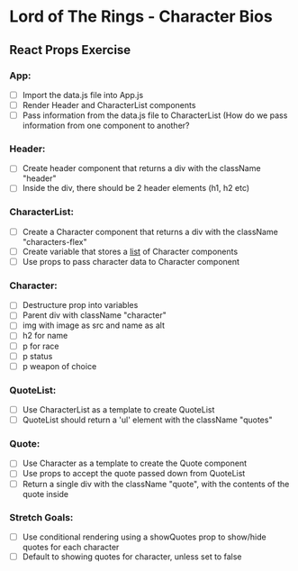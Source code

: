 # Lord of The Rings - Character Bios
## React Props Exercise

### App: 
- [ ] Import the data.js file into App.js
- [ ] Render Header and CharacterList components
- [ ] Pass information from the data.js file to CharacterList (How do we pass information from one component to another?

### Header: 
- [ ] Create header component that returns a div with the className "header"
- [ ] Inside the div, there should be 2 header elements (h1, h2 etc) 

### CharacterList:
- [ ] Create a Character component that returns a div with the className "characters-flex"
- [ ] Create variable that stores a <u>list</u> of Character components 
- [ ] Use props to pass character data to Character component 

### Character:
- [ ] Destructure prop into variables
- [ ] Parent div with className "character"
- [ ] img with image as src and name as alt
- [ ] h2 for name
- [ ] p for race  
- [ ] p status
- [ ] p weapon of choice

### QuoteList:
- [ ] Use CharacterList as a template to create QuoteList
- [ ] QuoteList should return a 'ul' element with the className "quotes"

### Quote:
- [ ] Use Character as a template to create the Quote component
- [ ] Use props to accept the quote passed down from QuoteList
- [ ] Return a single div with the className "quote", with the contents of the quote inside 

### Stretch Goals: 
- [ ] Use conditional rendering using a showQuotes prop to show/hide quotes for each character
- [ ] Default to showing quotes for character, unless set to false

